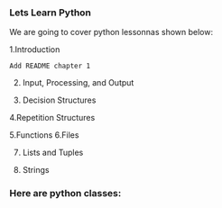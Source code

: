### Lets Learn Python



We are going to cover python lessonnas shown below:

  1.Introduction
  
	Add README chapter 1
 
2. Input, Processing, and Output

 
4. Decision Structures
 
4.Repetition Structures

5.Functions
6.Files
 
7. Lists and Tuples
 
8. Strings
   
### Here are python classes:
